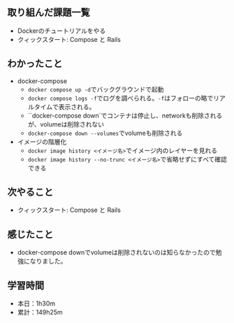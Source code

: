 ## 取り組んだ課題一覧
- Dockerのチュートリアルをやる
- クィックスタート: Compose と Rails
## わかったこと
- docker-compose
  - `docker compose up -d`でバックグラウンドで起動
  - `docker compose logs -f`でログを調べられる。`-f`はフォローの略でリアルタイムで表示される。
  - ``docker-compose down`でコンテナは停止し、networkも削除されるが、volumeは削除されない
  - `docker-compose down --volumes`でvolumeも削除される
- イメージの階層化
  - `docker image history <イメージ名>`でイメージ内のレイヤーを見れる
  - `docker image history --no-trunc <イメージ名>`で省略せずにすべて確認できる
## 次やること
- クィックスタート: Compose と Rails
## 感じたこと
- docker-compose downでvolumeは削除されないのは知らなかったので勉強になりました。
## 学習時間
- 本日：1h30m
- 累計：149h25m
